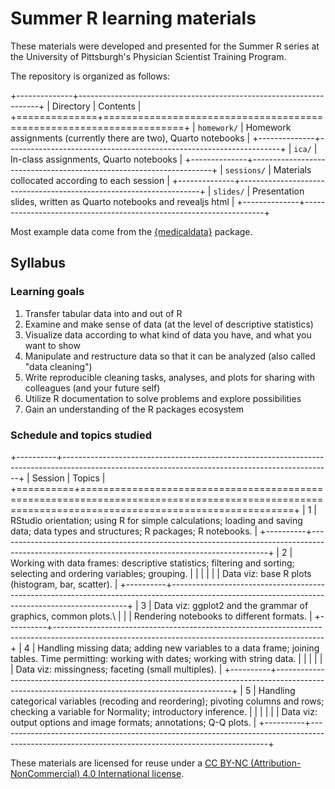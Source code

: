 # Summer R learning materials

These materials were developed and presented for the Summer R series at the University of Pittsburgh's Physician Scientist Training Program.

The repository is organized as follows:

+--------------+--------------------------------------------------------------------+
| Directory    | Contents                                                           |
+==============+====================================================================+
| `homework/`  | Homework assignments (currently there are two), Quarto notebooks   |
+--------------+--------------------------------------------------------------------+
| `ica/`       | In-class assignments, Quarto notebooks                             |
+--------------+--------------------------------------------------------------------+
| `sessions/`  | Materials collocated according to each session                     |
+--------------+--------------------------------------------------------------------+
| `slides/`    | Presentation slides, written as Quarto notebooks and revealjs html |
+--------------+--------------------------------------------------------------------+

Most example data come from the [{medicaldata}](https://higgi13425.github.io/medicaldata/) package.

## Syllabus

### Learning goals

1.  Transfer tabular data into and out of R
2.  Examine and make sense of data (at the level of descriptive statistics)
3.  Visualize data according to what kind of data you have, and what you want to show
4.  Manipulate and restructure data so that it can be analyzed (also called "data cleaning")
5.  Write reproducible cleaning tasks, analyses, and plots for sharing with colleagues (and your future self)
6.  Utilize R documentation to solve problems and explore possibilities
7.  Gain an understanding of the R packages ecosystem

### Schedule and topics studied

+----------+-------------------------------------------------------------------------------------------------------------------------------------------------+
| Session  | Topics                                                                                                                                          |
+==========+=================================================================================================================================================+
| 1        | RStudio orientation; using R for simple calculations; loading and saving data; data types and structures; R packages; R notebooks.              |
+----------+-------------------------------------------------------------------------------------------------------------------------------------------------+
| 2        | Working with data frames: descriptive statistics; filtering and sorting; selecting and ordering variables; grouping.                            |
|          |                                                                                                                                                 |
|          | Data viz: base R plots (histogram, bar, scatter).                                                                                               |
+----------+-------------------------------------------------------------------------------------------------------------------------------------------------+
| 3        | Data viz: ggplot2 and the grammar of graphics, common plots.\                                                                                   |
|          | Rendering notebooks to different formats.                                                                                                       |
+----------+-------------------------------------------------------------------------------------------------------------------------------------------------+
| 4        | Handling missing data; adding new variables to a data frame; joining tables. Time permitting: working with dates; working with string data.     |
|          |                                                                                                                                                 |
|          | Data viz: missingness; faceting (small multiples).                                                                                              |
+----------+-------------------------------------------------------------------------------------------------------------------------------------------------+
| 5        | Handling categorical variables (recoding and reordering); pivoting columns and rows; checking a variable for Normality; introductory inference. |
|          |                                                                                                                                                 |
|          | Data viz: output options and image formats; annotations; Q-Q plots.                                                                             |
+----------+-------------------------------------------------------------------------------------------------------------------------------------------------+

These materials are licensed for reuse under a [CC BY-NC (Attribution-NonCommercial) 4.0 International license](https://creativecommons.org/licenses/by-nc/4.0/).
